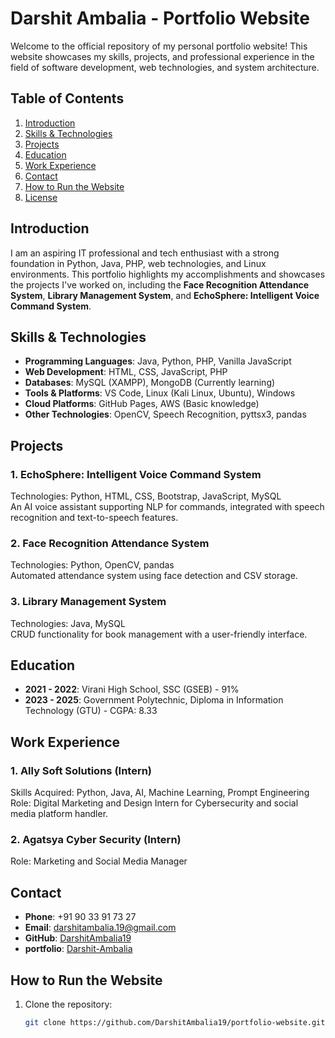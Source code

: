 # Darshit Ambalia - Portfolio Website

Welcome to the official repository of my personal portfolio website! This website showcases my skills, projects, and professional experience in the field of software development, web technologies, and system architecture.

## Table of Contents
1. [Introduction](#introduction)
2. [Skills & Technologies](#skills--technologies)
3. [Projects](#projects)
4. [Education](#education)
5. [Work Experience](#work-experience)
6. [Contact](#contact)
7. [How to Run the Website](#how-to-run-the-website)
8. [License](#license)

## Introduction
I am an aspiring IT professional and tech enthusiast with a strong foundation in Python, Java, PHP, web technologies, and Linux environments. This portfolio highlights my accomplishments and showcases the projects I've worked on, including the **Face Recognition Attendance System**, **Library Management System**, and **EchoSphere: Intelligent Voice Command System**.

## Skills & Technologies
- **Programming Languages**: Java, Python, PHP, Vanilla JavaScript
- **Web Development**: HTML, CSS, JavaScript, PHP
- **Databases**: MySQL (XAMPP), MongoDB (Currently learning)
- **Tools & Platforms**: VS Code, Linux (Kali Linux, Ubuntu), Windows
- **Cloud Platforms**: GitHub Pages, AWS (Basic knowledge)
- **Other Technologies**: OpenCV, Speech Recognition, pyttsx3, pandas

## Projects

### 1. **EchoSphere: Intelligent Voice Command System**  
   Technologies: Python, HTML, CSS, Bootstrap, JavaScript, MySQL  
   An AI voice assistant supporting NLP for commands, integrated with speech recognition and text-to-speech features.

### 2. **Face Recognition Attendance System**  
   Technologies: Python, OpenCV, pandas  
   Automated attendance system using face detection and CSV storage.

### 3. **Library Management System**  
   Technologies: Java, MySQL  
   CRUD functionality for book management with a user-friendly interface.

## Education
- **2021 - 2022**: Virani High School, SSC (GSEB) - 91%  
- **2023 - 2025**: Government Polytechnic, Diploma in Information Technology (GTU) - CGPA: 8.33

## Work Experience

### 1. **Ally Soft Solutions (Intern)**  
   Skills Acquired: Python, Java, AI, Machine Learning, Prompt Engineering  
   Role: Digital Marketing and Design Intern for Cybersecurity and social media platform handler.

### 2. **Agatsya Cyber Security (Intern)**  
   Role: Marketing and Social Media Manager

## Contact
- **Phone**: +91 90 33 91 73 27
- **Email**: darshitambalia.19@gmail.com
- **GitHub**: [DarshitAmbalia19](https://github.com/DarshitAmbalia19)
- **portfolio**: [Darshit-Ambalia]([https://github.com/DarshitAmbalia19](https://darshitambalia19.github.io/Darshit_Repository/))

## How to Run the Website
1. Clone the repository:
   ```bash
   git clone https://github.com/DarshitAmbalia19/portfolio-website.git
